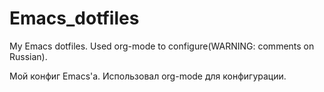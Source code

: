 # Emacs_dotfiles
My Emacs dotfiles.
Used org-mode to configure(WARNING: comments on Russian).

Мой конфиг Emacs'а.
Использовал org-mode для конфигурации.
